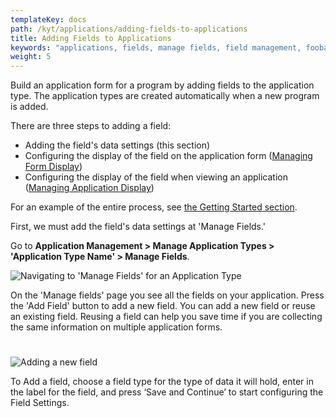 ```yaml
---
templateKey: docs
path: /kyt/applications/adding-fields-to-applications
title: Adding Fields to Applications
keywords: "applications, fields, manage fields, field management, foobar"
weight: 5
---
```

Build an application form for a program by adding fields to the application type. The application types are created automatically when a new program is added.

There are three steps to adding a field:

* Adding the field's data settings (this section)
* Configuring the display of the field on the application form ([Managing Form Display](/docs/applications/managing-form-display))
* Configuring the display of the field when viewing an application ([Managing Application Display](/docs/applications/managing-application-display))

For an example of the entire process, see [the Getting Started section](/docs/getting-started#add-field-to-application).

First, we must add the field's data settings at 'Manage Fields.'

Go to **Application Management > Manage Application Types > 'Application Type Name' > Manage Fields**.

![Navigating to 'Manage Fields' for an Application Type](/img/screenshot-from-2018-11-09-10-54-50.png)

On the 'Manage fields' page you see all the fields on your application. Press the 'Add Field' button to add a new field. You can add a new field or reuse an existing field. Reusing a field can help you save time if you are collecting the same information on multiple application forms.

#

![Adding a new field](/img/screenshot-from-2018-11-09-13-38-14.png)

To Add a field, choose a field type for the type of data it will hold, enter in the label for the field, and press ‘Save and Continue’ to start configuring the Field Settings.
